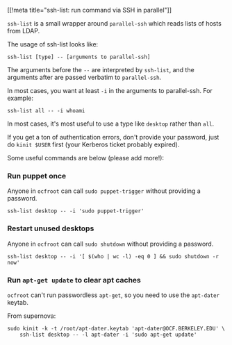 [[!meta title="ssh-list: run command via SSH in parallel"]]

`ssh-list` is a small wrapper around `parallel-ssh` which reads lists of hosts
from LDAP.

The usage of ssh-list looks like:

    ssh-list [type] -- [arguments to parallel-ssh]

The arguments before the `--` are interpreted by `ssh-list`, and the arguments
after are passed verbatim to `parallel-ssh`.

In most cases, you want at least `-i` in the arguments to parallel-ssh. For
example:

    ssh-list all -- -i whoami

In most cases, it's most useful to use a type like `desktop` rather than `all`.

If you get a ton of authentication errors, don't provide your password, just do
`kinit $USER` first (your Kerberos ticket probably expired).

Some useful commands are below (please add more!):


### Run puppet once

Anyone in `ocfroot` can call `sudo puppet-trigger` without providing a
password.

    ssh-list desktop -- -i 'sudo puppet-trigger'


### Restart unused desktops

Anyone in `ocfroot` can call `sudo shutdown` without providing a password.

    ssh-list desktop -- -i '[ $(who | wc -l) -eq 0 ] && sudo shutdown -r now'


### Run `apt-get update` to clear apt caches

`ocfroot` can't run passwordless `apt-get`, so you need to use the `apt-dater`
keytab.

From supernova:

    sudo kinit -k -t /root/apt-dater.keytab 'apt-dater@OCF.BERKELEY.EDU' \
        ssh-list desktop -- -l apt-dater -i 'sudo apt-get update'
